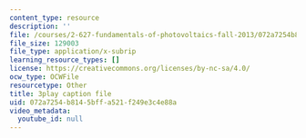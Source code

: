 ```yaml
---
content_type: resource
description: ''
file: /courses/2-627-fundamentals-of-photovoltaics-fall-2013/072a7254b8145bffa521f249e3c4e88a_9LGLbcjXxqI.vtt
file_size: 129003
file_type: application/x-subrip
learning_resource_types: []
license: https://creativecommons.org/licenses/by-nc-sa/4.0/
ocw_type: OCWFile
resourcetype: Other
title: 3play caption file
uid: 072a7254-b814-5bff-a521-f249e3c4e88a
video_metadata:
  youtube_id: null
---
```

